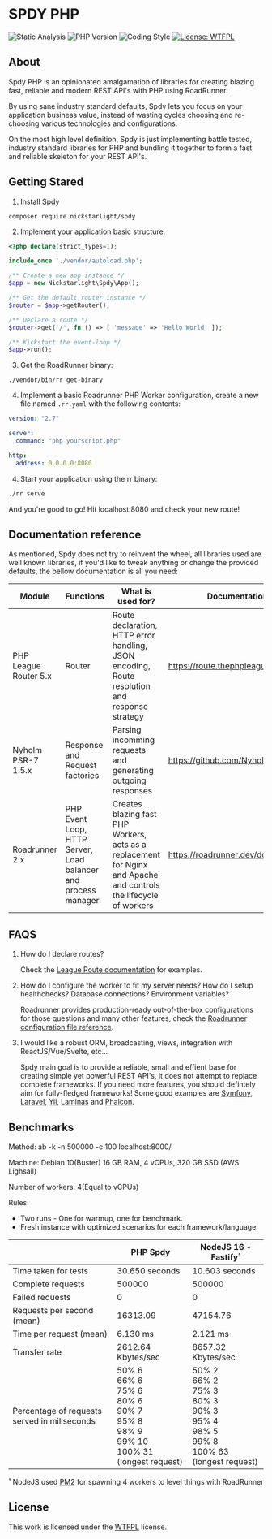 # SPDY PHP

![Static Analysis](https://github.com/nickstarlight/php-spdy/actions/workflows/github-actions-static-analysis.yml/badge.svg)
![PHP Version](https://img.shields.io/badge/PHP%20Version-8.1-informational)
![Coding Style](https://img.shields.io/badge/Coding%20Style-PSR--12-yellow)
[![License: WTFPL](https://img.shields.io/badge/License-WTFPL-brightgreen.svg)](http://www.wtfpl.net/about/)

## About

Spdy PHP is an opinionated amalgamation of libraries for creating blazing fast, reliable and modern REST API's with PHP using RoadRunner.

By using sane industry standard defaults, Spdy lets you focus on your application business value, instead of wasting cycles choosing and re-choosing various technologies and configurations.

On the most high level definition, Spdy is just implementing battle tested, industry standard libraries for PHP and bundling it together to form a fast and reliable skeleton for your REST API's.

## Getting Stared

1. Install Spdy

```shell
composer require nickstarlight/spdy
```

2. Implement your application basic structure:

```php
<?php declare(strict_types=1);

include_once './vendor/autoload.php';

/** Create a new app instance */
$app = new Nickstarlight\Spdy\App();

/** Get the default router instance */
$router = $app->getRouter();

/** Declare a route */
$router->get('/', fn () => [ 'message' => 'Hello World' ]);

/** Kickstart the event-loop */
$app->run();
```

3. Get the RoadRunner binary:

```shell
./vendor/bin/rr get-binary
```

4. Implement a basic Roadrunner PHP Worker configuration, create a new file named `.rr.yaml` with the following contents:

```yaml
version: "2.7"

server:
  command: "php yourscript.php"

http:
  address: 0.0.0.0:8080
```

4. Start your application using the rr binary:

```bash
./rr serve
```

And you're good to go! Hit localhost:8080 and check your new route!

## Documentation reference

As mentioned, Spdy does not try to reinvent the wheel, all libraries used are well known libraries, if you'd like to tweak anything or change the provided defaults, the bellow documentation is all you need:

| Module                | Functions                                                      | What is used for?                                                                                                  | Documentation                       |
| --------------------- | -------------------------------------------------------------- | ------------------------------------------------------------------------------------------------------------------ | ----------------------------------- |
| PHP League Router 5.x | Router                                                         | Route declaration, HTTP error handling, JSON encoding, Route resolution and response strategy                      | https://route.thephpleague.com/5.x/ |
| Nyholm PSR-7 1.5.x    | Response and Request factories                                 | Parsing incomming requests and generating outgoing responses                                                       | https://github.com/Nyholm/psr7      |
| Roadrunner 2.x        | PHP Event Loop, HTTP Server, Load balancer and process manager | Creates blazing fast PHP Workers, acts as a replacement for Nginx and Apache and controls the lifecycle of workers | https://roadrunner.dev/docs         |

## FAQS

1. How do I declare routes?

   Check the [League Route documentation](https://route.thephpleague.com/5.x/routes/) for examples.

2. How do I configure the worker to fit my server needs? How do I setup healthchecks? Database connections? Environment variables?

   Roadrunner provides production-ready out-of-the-box configurations for those questions and many other features, check the [Roadrunner configuration file reference](https://roadrunner.dev/docs/intro-config/2.x/en).

3. I would like a robust ORM, broadcasting, views, integration with ReactJS/Vue/Svelte, etc...

   Spdy main goal is to provide a reliable, small and effient base for creating simple yet powerful REST API's, it does not attempt to replace complete frameworks.
   If you need more features, you should defintely aim for fully-fledged frameworks! Some good examples are [Symfony](https://symfony.com), [Laravel](https://laravel.com), [Yii](https://www.yiiframework.com), [Laminas](https://getlaminas.org) and [Phalcon](https://phalcon.io/en-us).

## Benchmarks

Method: ab -k -n 500000 -c 100 localhost:8000/

Machine: Debian 10(Buster) 16 GB RAM, 4 vCPUs, 320 GB SSD (AWS Lighsail)

Number of workers: 4(Equal to vCPUs)

Rules:

- Two runs - One for warmup, one for benchmark.
- Fresh instance with optimized scenarios for each framework/language.

|                                              | PHP Spdy                                                                                                           | NodeJS 16 - Fastify¹                                                                                              |
| -------------------------------------------- | ------------------------------------------------------------------------------------------------------------------ | ----------------------------------------------------------------------------------------------------------------- |
| Time taken for tests                         | 30.650 seconds                                                                                                     | 10.603 seconds                                                                                                    |
| Complete requests                            | 500000                                                                                                             | 500000                                                                                                            |
| Failed requests                              | 0                                                                                                                  | 0                                                                                                                 |
| Requests per second (mean)                   | 16313.09                                                                                                           | 47154.76                                                                                                          |
| Time per request (mean)                      | 6.130 ms                                                                                                           | 2.121 ms                                                                                                          |
| Transfer rate                                | 2612.64 Kbytes/sec                                                                                                 | 8657.32 Kbytes/sec                                                                                                |
| Percentage of requests served in miliseconds | 50% 6 <br> 66% 6 <br> 75% 6 <br> 80% 6 <br> 90% 7 <br> 95% 8 <br> 98% 9 <br> 99% 10 <br> 100% 31 (longest request) | 50% 2 <br> 66% 2 <br> 75% 3 <br> 80% 3 <br> 90% 3 <br> 95% 4 <br> 98% 5 <br> 99% 8 <br> 100% 63 (longest request) |

¹ NodeJS used [PM2](https://pm2.keymetrics.io) for spawning 4 workers to level things with RoadRunner

## License

This work is licensed under the [WTFPL](https://choosealicense.com/licenses/wtfpl/) license.
